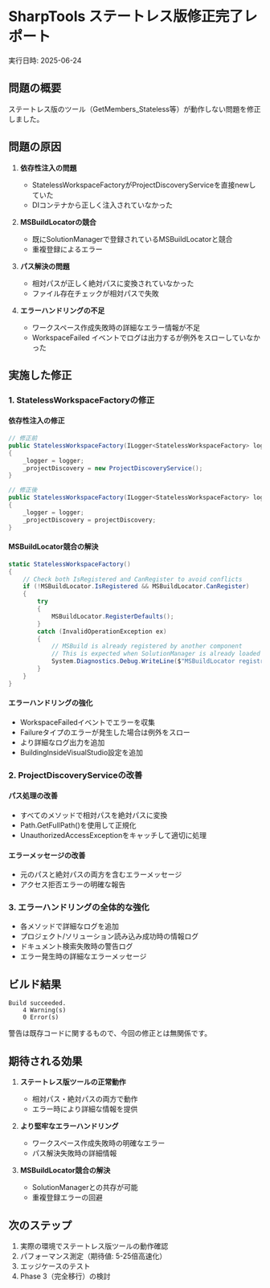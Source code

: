 # SharpTools ステートレス版修正完了レポート

実行日時: 2025-06-24

## 問題の概要

ステートレス版のツール（GetMembers_Stateless等）が動作しない問題を修正しました。

## 問題の原因

1. **依存性注入の問題**
   - StatelessWorkspaceFactoryがProjectDiscoveryServiceを直接newしていた
   - DIコンテナから正しく注入されていなかった

2. **MSBuildLocatorの競合**
   - 既にSolutionManagerで登録されているMSBuildLocatorと競合
   - 重複登録によるエラー

3. **パス解決の問題**
   - 相対パスが正しく絶対パスに変換されていなかった
   - ファイル存在チェックが相対パスで失敗

4. **エラーハンドリングの不足**
   - ワークスペース作成失敗時の詳細なエラー情報が不足
   - WorkspaceFailed イベントでログは出力するが例外をスローしていなかった

## 実施した修正

### 1. StatelessWorkspaceFactoryの修正

#### 依存性注入の修正
```csharp
// 修正前
public StatelessWorkspaceFactory(ILogger<StatelessWorkspaceFactory> logger)
{
    _logger = logger;
    _projectDiscovery = new ProjectDiscoveryService();
}

// 修正後
public StatelessWorkspaceFactory(ILogger<StatelessWorkspaceFactory> logger, ProjectDiscoveryService projectDiscovery)
{
    _logger = logger;
    _projectDiscovery = projectDiscovery;
}
```

#### MSBuildLocator競合の解決
```csharp
static StatelessWorkspaceFactory()
{
    // Check both IsRegistered and CanRegister to avoid conflicts
    if (!MSBuildLocator.IsRegistered && MSBuildLocator.CanRegister)
    {
        try
        {
            MSBuildLocator.RegisterDefaults();
        }
        catch (InvalidOperationException ex)
        {
            // MSBuild is already registered by another component
            // This is expected when SolutionManager is already loaded
            System.Diagnostics.Debug.WriteLine($"MSBuildLocator registration skipped: {ex.Message}");
        }
    }
}
```

#### エラーハンドリングの強化
- WorkspaceFailedイベントでエラーを収集
- Failureタイプのエラーが発生した場合は例外をスロー
- より詳細なログ出力を追加
- BuildingInsideVisualStudio設定を追加

### 2. ProjectDiscoveryServiceの改善

#### パス処理の改善
- すべてのメソッドで相対パスを絶対パスに変換
- Path.GetFullPath()を使用して正規化
- UnauthorizedAccessExceptionをキャッチして適切に処理

#### エラーメッセージの改善
- 元のパスと絶対パスの両方を含むエラーメッセージ
- アクセス拒否エラーの明確な報告

### 3. エラーハンドリングの全体的な強化

- 各メソッドで詳細なログを追加
- プロジェクト/ソリューション読み込み成功時の情報ログ
- ドキュメント検索失敗時の警告ログ
- エラー発生時の詳細なエラーメッセージ

## ビルド結果

```
Build succeeded.
    4 Warning(s)
    0 Error(s)
```

警告は既存コードに関するもので、今回の修正とは無関係です。

## 期待される効果

1. **ステートレス版ツールの正常動作**
   - 相対パス・絶対パスの両方で動作
   - エラー時により詳細な情報を提供

2. **より堅牢なエラーハンドリング**
   - ワークスペース作成失敗時の明確なエラー
   - パス解決失敗時の詳細情報

3. **MSBuildLocator競合の解決**
   - SolutionManagerとの共存が可能
   - 重複登録エラーの回避

## 次のステップ

1. 実際の環境でステートレス版ツールの動作確認
2. パフォーマンス測定（期待値: 5-25倍高速化）
3. エッジケースのテスト
4. Phase 3（完全移行）の検討